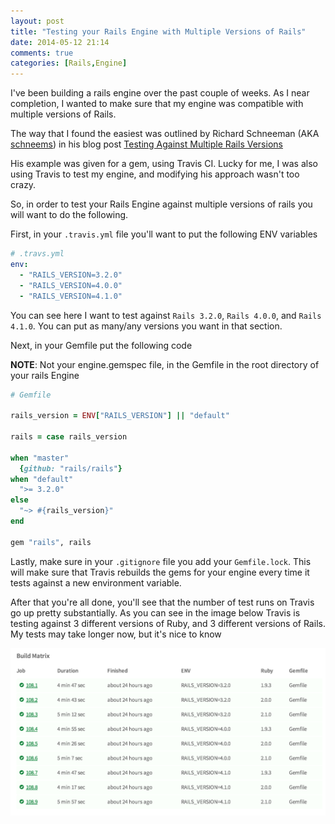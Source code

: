 ```yaml
---
layout: post
title: "Testing your Rails Engine with Multiple Versions of Rails"
date: 2014-05-12 21:14
comments: true
categories: [Rails,Engine]
---
```


I've been building a rails engine over the past couple of weeks. As I near completion, I wanted to make sure that my engine was compatible with multiple versions of Rails.

The way that I found the easiest was outlined by Richard Schneeman (AKA [schneems](https://github.com/schneems)) in his blog post [Testing Against Multiple Rails Versions](http://www.schneems.com/post/50991826838/testing-against-multiple-rails-versions/)

<!-- more -->

His example was given for a gem, using Travis CI. Lucky for me, I was also using Travis to test my engine, and modifying his approach wasn't too crazy.

So, in order to test your Rails Engine against multiple versions of rails you will want to do the following.

First, in your `.travis.yml` file you'll want to put the following ENV variables
```yml
# .travs.yml
env:
  - "RAILS_VERSION=3.2.0"
  - "RAILS_VERSION=4.0.0"
  - "RAILS_VERSION=4.1.0"
```

You can see here I want to test against `Rails 3.2.0`, `Rails 4.0.0`, and `Rails 4.1.0`. You can put as many/any versions you want in that section.

Next, in your Gemfile put the following code

**NOTE**: Not your engine.gemspec file, in the Gemfile in the root directory of your rails Engine

```ruby
# Gemfile

rails_version = ENV["RAILS_VERSION"] || "default"

rails = case rails_version

when "master"
  {github: "rails/rails"}
when "default"
  ">= 3.2.0"
else
  "~> #{rails_version}"
end

gem "rails", rails
```

Lastly, make sure in your `.gitignore` file you add your `Gemfile.lock`. This will make sure that Travis rebuilds the gems for your engine every time it tests against a new environment variable.

After that you're all done, you'll see that the number of test runs on Travis go up pretty substantially. As you can see in the image below Travis is testing against 3 different versions of Ruby, and 3 different versions of Rails. My tests may take longer now, but it's nice to know

![Travis Tests](/images/travis_tests.png "Travis Tests")

